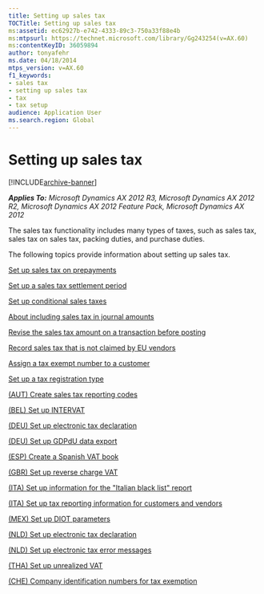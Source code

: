 ```yaml
---
title: Setting up sales tax
TOCTitle: Setting up sales tax
ms:assetid: ec62927b-e742-4333-89c3-750a33f88e4b
ms:mtpsurl: https://technet.microsoft.com/library/Gg243254(v=AX.60)
ms:contentKeyID: 36059894
author: tonyafehr
ms.date: 04/18/2014
mtps_version: v=AX.60
f1_keywords:
- sales tax
- setting up sales tax
- tax
- tax setup
audience: Application User
ms.search.region: Global
---
```


# Setting up sales tax 


[!INCLUDE[archive-banner](includes/archive-banner.md)]


_**Applies To:** Microsoft Dynamics AX 2012 R3, Microsoft Dynamics AX 2012 R2, Microsoft Dynamics AX 2012 Feature Pack, Microsoft Dynamics AX 2012_

The sales tax functionality includes many types of taxes, such as sales tax, sales tax on sales tax, packing duties, and purchase duties.

The following topics provide information about setting up sales tax.

[Set up sales tax on prepayments](set-up-sales-tax-on-prepayments.md)

[Set up a sales tax settlement period](set-up-a-sales-tax-settlement-period.md)

[Set up conditional sales taxes](set-up-conditional-sales-taxes.md)

[About including sales tax in journal amounts](about-including-sales-tax-in-journal-amounts.md)

[Revise the sales tax amount on a transaction before posting](revise-the-sales-tax-amount-on-a-transaction-before-posting.md)

[Record sales tax that is not claimed by EU vendors](record-sales-tax-that-is-not-claimed-by-eu-vendors.md)

[Assign a tax exempt number to a customer](assign-a-tax-exempt-number-to-a-customer.md)

[Set up a tax registration type](set-up-a-tax-registration-type.md)

[(AUT) Create sales tax reporting codes](aut-create-sales-tax-reporting-codes.md)

[(BEL) Set up INTERVAT](bel-set-up-intervat.md)

[(DEU) Set up electronic tax declaration](deu-set-up-electronic-tax-declaration.md)

[(DEU) Set up GDPdU data export](deu-set-up-gdpdu-data-export.md)

[(ESP) Create a Spanish VAT book](esp-create-a-spanish-vat-book.md)

[(GBR) Set up reverse charge VAT](gbr-set-up-reverse-charge-vat.md)

[(ITA) Set up information for the "Italian black list" report](ita-set-up-information-for-the-italian-black-list-report.md)

[(ITA) Set up tax reporting information for customers and vendors](ita-set-up-tax-reporting-information-for-customers-and-vendors.md)

[(MEX) Set up DIOT parameters](mex-set-up-diot-parameters.md)

[(NLD) Set up electronic tax declaration](nld-set-up-electronic-tax-declaration.md)

[(NLD) Set up electronic tax error messages](nld-set-up-electronic-tax-error-messages.md)

[(THA) Set up unrealized VAT](tha-set-up-unrealized-vat.md)

[(CHE) Company identification numbers for tax exemption](che-company-identification-numbers-for-tax-exemption.md)

  



